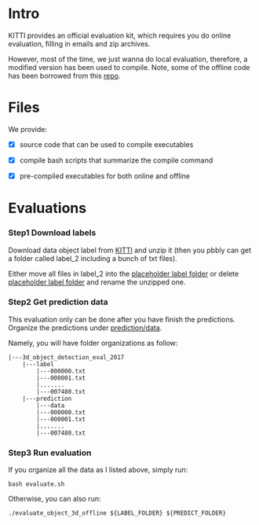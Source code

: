 # Intro

KITTI provides an official evaluation kit, which requires you do online evaluation, filling in emails and zip archives.

However, most of the time, we just wanna do local evaluation, therefore, a modified version has been used to compile. Note, some of the
offline code has been borrowed from this [repo](https://github.com/charlesq34/frustum-pointnets/blob/master/train/kitti_eval/evaluate_object_3d_offline.cpp).

# Files

We provide:

- [X] source code that can be used to compile executables

- [X] compile bash scripts that summarize the compile command

- [X] pre-compiled executables for both online and offline

# Evaluations

### Step1 Download labels

Download data object label from [KITTI](http://www.cvlibs.net/download.php?file=data_object_label_2.zip) and unzip it (then 
you pbbly can get a folder called label_2 including a bunch of txt files).

Either move all files in label_2 into the [placeholder label folder](https://github.com/KleinYuan/kitti-eval/tree/master/3d_obj_detection_eval_2017/label) 
or delete [placeholder label folder](https://github.com/KleinYuan/kitti-eval/tree/master/3d_obj_detection_eval_2017/label) 
and rename the unzipped one.

### Step2 Get prediction data

This evaluation only can be done after you have finish the predictions. Organize the predictions under 
[prediction/data](https://github.com/KleinYuan/kitti-eval/tree/master/3d_obj_detection_eval_2017/prediction/data).

Namely, you will have folder organizations as follow:

```
|---3d_object_detection_eval_2017
    |---label
        |---000000.txt
        |---000001.txt
        |.......
        |---007480.txt
    |---prediction
        |---data
        |---000000.txt
        |---000001.txt
        |.......
        |---007480.txt
```

### Step3 Run evaluation

If you organize all the data as I listed above, simply run:

```
bash evaluate.sh
```

Otherwise, you can also run:

```
./evaluate_object_3d_offline ${LABEL_FOLDER} ${PREDICT_FOLDER}
```